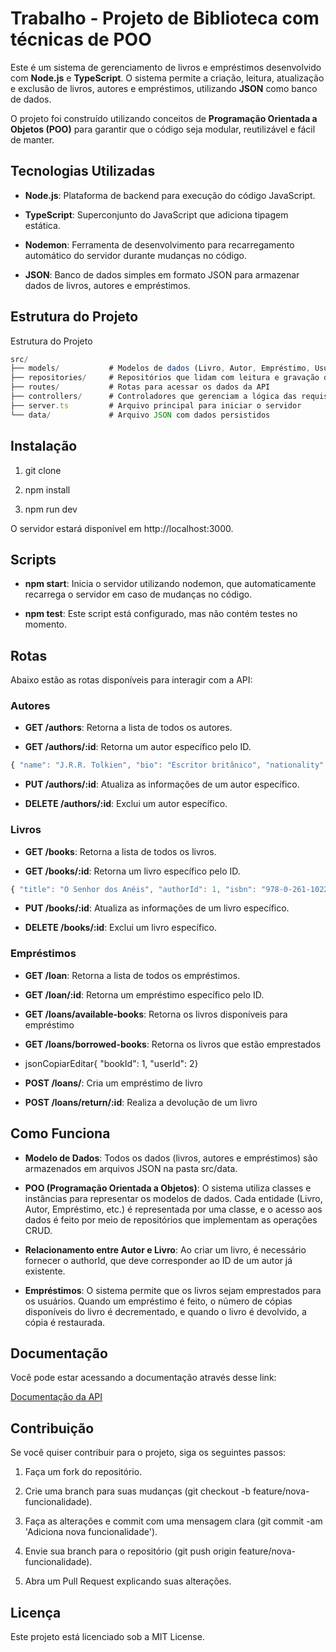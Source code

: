 # Trabalho - Projeto de Biblioteca com técnicas de POO

Este é um sistema de gerenciamento de livros e empréstimos desenvolvido com **Node.js** e **TypeScript**. O sistema permite a criação, leitura, atualização e exclusão de livros, autores e empréstimos, utilizando **JSON** como banco de dados.

O projeto foi construído utilizando conceitos de **Programação Orientada a Objetos (POO)** para garantir que o código seja modular, reutilizável e fácil de manter.

Tecnologias Utilizadas
----------------------

*   **Node.js**: Plataforma de backend para execução do código JavaScript.
    
*   **TypeScript**: Superconjunto do JavaScript que adiciona tipagem estática.
    
*   **Nodemon**: Ferramenta de desenvolvimento para recarregamento automático do servidor durante mudanças no código.
    
*   **JSON**: Banco de dados simples em formato JSON para armazenar dados de livros, autores e empréstimos.
    

Estrutura do Projeto
--------------------

Estrutura do Projeto

``` js
src/
├── models/           # Modelos de dados (Livro, Autor, Empréstimo, Usuário)
├── repositories/     # Repositórios que lidam com leitura e gravação dos dados (CRUD)
├── routes/           # Rotas para acessar os dados da API
├── controllers/      # Controladores que gerenciam a lógica das requisições
├── server.ts         # Arquivo principal para iniciar o servidor
└── data/             # Arquivo JSON com dados persistidos
```


Instalação
----------

1.  git clone
    
2.  npm install
    
3.  npm run dev


O servidor estará disponível em http://localhost:3000.

Scripts
-------

*   **npm start**: Inicia o servidor utilizando nodemon, que automaticamente recarrega o servidor em caso de mudanças no código.
    
*   **npm test**: Este script está configurado, mas não contém testes no momento.
    

Rotas
-----

Abaixo estão as rotas disponíveis para interagir com a API:

### **Autores**

*   **GET /authors**: Retorna a lista de todos os autores.
    
*   **GET /authors/:id**: Retorna um autor específico pelo ID.
    
  ```js
{ "name": "J.R.R. Tolkien", "bio": "Escritor britânico", "nationality": "British", "birthDate": "1892-01-03"}
```
    
*   **PUT /authors/:id**: Atualiza as informações de um autor específico.
    
*   **DELETE /authors/:id**: Exclui um autor específico.
    

### **Livros**

*   **GET /books**: Retorna a lista de todos os livros.
    
*   **GET /books/:id**: Retorna um livro específico pelo ID.
    
 ```js
{ "title": "O Senhor dos Anéis", "authorId": 1, "isbn": "978-0-261-10221-7", "publishDate": "1954-07-29", "availableCopies": 5}
```
    
*   **PUT /books/:id**: Atualiza as informações de um livro específico.
    
*   **DELETE /books/:id**: Exclui um livro específico.



### **Empréstimos**

*   **GET /loan**: Retorna a lista de todos os empréstimos.
    
*   **GET /loan/:id**: Retorna um empréstimo específico pelo ID.

*   **GET /loans/available-books**: Retorna os livros disponíveis para empréstimo

*   **GET /loans/borrowed-books**: Retorna os livros que estão emprestados
    
*   jsonCopiarEditar{ "bookId": 1, "userId": 2}
    
*   **POST /loans/**: Cria um empréstimo de livro
    
*   **POST /loans/return/:id**: Realiza a devolução de um livro

    

Como Funciona
-------------

*   **Modelo de Dados**: Todos os dados (livros, autores e empréstimos) são armazenados em arquivos JSON na pasta src/data.
    
*   **POO (Programação Orientada a Objetos)**: O sistema utiliza classes e instâncias para representar os modelos de dados. Cada entidade (Livro, Autor, Empréstimo, etc.) é representada por uma classe, e o acesso aos dados é feito por meio de repositórios que implementam as operações CRUD.
    
*   **Relacionamento entre Autor e Livro**: Ao criar um livro, é necessário fornecer o authorId, que deve corresponder ao ID de um autor já existente.
    
*   **Empréstimos**: O sistema permite que os livros sejam emprestados para os usuários. Quando um empréstimo é feito, o número de cópias disponíveis do livro é decrementado, e quando o livro é devolvido, a cópia é restaurada.
    

Documentação
-------------

Você pode estar acessando a documentação através desse link:

[Documentação da API](https://documenter.getpostman.com/view/41703113/2sAYdeMC7T)

Contribuição
------------

Se você quiser contribuir para o projeto, siga os seguintes passos:

1.  Faça um fork do repositório.
    
2.  Crie uma branch para suas mudanças (git checkout -b feature/nova-funcionalidade).
    
3.  Faça as alterações e commit com uma mensagem clara (git commit -am 'Adiciona nova funcionalidade').
    
4.  Envie sua branch para o repositório (git push origin feature/nova-funcionalidade).
    
5.  Abra um Pull Request explicando suas alterações.
    

Licença
-------

Este projeto está licenciado sob a MIT License.

